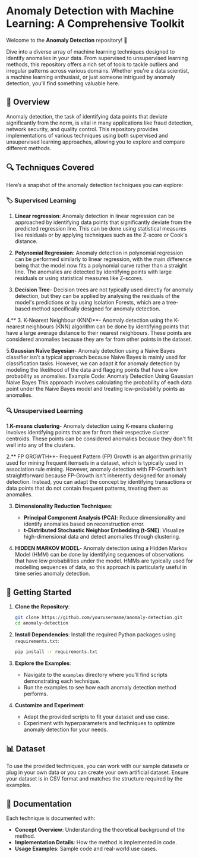 # Anomaly Detection with Machine Learning: A Comprehensive Toolkit

Welcome to the **Anomaly Detection** repository! 🎉

Dive into a diverse array of machine learning techniques designed to identify anomalies in your data. From supervised to unsupervised learning methods, this repository offers a rich set of tools to tackle outliers and irregular patterns across various domains. Whether you're a data scientist, a machine learning enthusiast, or just someone intrigued by anomaly detection, you'll find something valuable here.

## 🧩 Overview

Anomaly detection, the task of identifying data points that deviate significantly from the norm, is vital in many applications like fraud detection, network security, and quality control. This repository provides implementations of various techniques using both supervised and unsupervised learning approaches, allowing you to explore and compare different methods.

## 🔍 Techniques Covered

Here’s a snapshot of the anomaly detection techniques you can explore:

### 🏷️ Supervised Learning

1. **Linear regression**:
   Anomaly detection in linear regression can be approached by identifying data points that significantly deviate from the predicted regression line. This can be done using statistical measures like residuals or by applying techniques such as the Z-score or Cook's distance.
   
2. **Polynomial Regression**:
  Anomaly detection in polynomial regression can be performed similarly to linear regression, with the main difference being that the model now fits a polynomial curve rather than a straight line. The anomalies are detected by identifying points with large residuals or using statistical measures like Z-scores.

3. **Decision Tree**-
Decision trees are not typically used directly for anomaly detection, but they can be applied by analysing the residuals of the model's predictions or by using Isolation Forests, which are a tree-based method specifically designed for anomaly detection.

4.** 3. K-Nearest Neighbour (KNN)**-
Anomaly detection using the K-nearest neighbours (KNN) algorithm can be done by identifying points that have a large average distance to their nearest neighbours. These points are considered anomalies because they are far from other points in the dataset.

5.**Gaussian Naïve Bayesian**-
Anomaly detection using a Naive Bayes classifier isn't a typical approach because Naive Bayes is mainly used for classification tasks. However, we can adapt it for anomaly detection by modeling the likelihood of the data and flagging points that have a low probability as anomalies.
Example Code: Anomaly Detection Using Gaussian Naive Bayes
This approach involves calculating the probability of each data point under the Naive Bayes model and treating low-probability points as anomalies.



   

### 🔍 Unsupervised Learning

1.**K-means clustering**-
Anomaly detection using K-means clustering involves identifying points that are far from their respective cluster centroids. These points can be considered anomalies because they don't fit well into any of the clusters.


2.** FP GROWTH**-
Frequent Pattern (FP) Growth is an algorithm primarily used for mining frequent itemsets in a dataset, which is typically used in association rule mining. However, anomaly detection with FP-Growth isn't straightforward because FP-Growth isn't inherently designed for anomaly detection. Instead, you can adapt the concept by identifying transactions or data points that do not contain frequent patterns, treating them as anomalies.


3. **Dimensionality Reduction Techniques**:
   - **Principal Component Analysis (PCA)**: Reduce dimensionality and identify anomalies based on reconstruction error.
   - **t-Distributed Stochastic Neighbor Embedding (t-SNE)**: Visualize high-dimensional data and detect anomalies through clustering.

4. **HIDDEN MARKOV MODEL**-
Anomaly detection using a Hidden Markov Model (HMM) can be done by identifying sequences of observations that have low probabilities under the model. HMMs are typically used for modelling sequences of data, so this approach is particularly useful in time series anomaly detection.


## 🚀 Getting Started

1. **Clone the Repository**:
   ```bash
   git clone https://github.com/yourusername/anomaly-detection.git
   cd anomaly-detection
   ```

2. **Install Dependencies**:
   Install the required Python packages using `requirements.txt`:
   ```bash
   pip install -r requirements.txt
   ```

3. **Explore the Examples**:
   - Navigate to the `examples` directory where you’ll find scripts demonstrating each technique.
   - Run the examples to see how each anomaly detection method performs.

4. **Customize and Experiment**:
   - Adapt the provided scripts to fit your dataset and use case.
   - Experiment with hyperparameters and techniques to optimize anomaly detection for your needs.

## 📊 Dataset

To use the provided techniques, you can work with our sample datasets or plug in your own data or you can create your own artificial dataset. Ensure your dataset is in CSV format and matches the structure required by the examples.

## 📄 Documentation

Each technique is documented with:

- **Concept Overview**: Understanding the theoretical background of the method.
- **Implementation Details**: How the method is implemented in code.
- **Usage Examples**: Sample code and real-world use cases.

